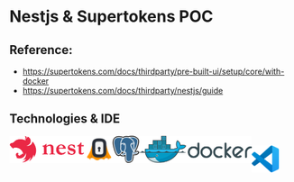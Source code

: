 # Nestjs & Supertokens POC

## Reference:
- https://supertokens.com/docs/thirdparty/pre-built-ui/setup/core/with-docker
- https://supertokens.com/docs/thirdparty/nestjs/guide

## Technologies & IDE
<div>
  <img style="float: left" src="./readme/tech-ide/nestjs.png" height="48" alt="nestjs" /> &nbsp;
  <img style="float: left" src="./readme/tech-ide/supertokens.png" height="48" alt="supertokens" /> &nbsp;
  <img style="float: left" src="./readme/tech-ide/postgresql.png" height="48" alt="postgresql" /> &nbsp;
  <img style="float: left" src="./readme/tech-ide/docker.png" height="48" alt="docker" /> &nbsp;
  <img style="float: left" src="./readme/tech-ide/vscode.png" height="48" alt="vscode" />
</div>